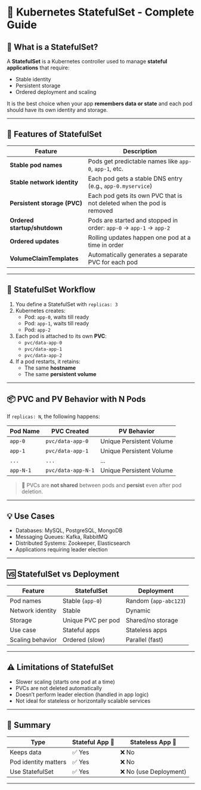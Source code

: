 # 📘 Kubernetes StatefulSet - Complete Guide

## 🔹 What is a StatefulSet?

A **StatefulSet** is a Kubernetes controller used to manage **stateful applications** that require:
- Stable identity
- Persistent storage
- Ordered deployment and scaling

It is the best choice when your app **remembers data or state** and each pod should have its own identity and storage.

---

## 🚀 Features of StatefulSet

| Feature                         | Description |
|----------------------------------|-------------|
| **Stable pod names**             | Pods get predictable names like `app-0`, `app-1`, etc. |
| **Stable network identity**      | Each pod gets a stable DNS entry (e.g., `app-0.myservice`) |
| **Persistent storage (PVC)**     | Each pod gets its own PVC that is not deleted when the pod is removed |
| **Ordered startup/shutdown**     | Pods are started and stopped in order: `app-0` → `app-1` → `app-2` |
| **Ordered updates**              | Rolling updates happen one pod at a time in order |
| **VolumeClaimTemplates**         | Automatically generates a separate PVC for each pod |

---

## 🔄 StatefulSet Workflow

1. You define a StatefulSet with `replicas: 3`
2. Kubernetes creates:
   - Pod: `app-0`, waits till ready
   - Pod: `app-1`, waits till ready
   - Pod: `app-2`
3. Each pod is attached to its own **PVC**:
   - `pvc/data-app-0`
   - `pvc/data-app-1`
   - `pvc/data-app-2`
4. If a pod restarts, it retains:
   - The same **hostname**
   - The same **persistent volume**

---

## 📦 PVC and PV Behavior with N Pods

If `replicas: N`, the following happens:

| Pod Name     | PVC Created         | PV Behavior         |
|--------------|----------------------|---------------------|
| `app-0`      | `pvc/data-app-0`     | Unique Persistent Volume |
| `app-1`      | `pvc/data-app-1`     | Unique Persistent Volume |
| `...`        | `...`                | ...                 |
| `app-N-1`    | `pvc/data-app-N-1`   | Unique Persistent Volume |

> 📌 PVCs are **not shared** between pods and **persist** even after pod deletion.

---

## 💡 Use Cases

- Databases: MySQL, PostgreSQL, MongoDB
- Messaging Queues: Kafka, RabbitMQ
- Distributed Systems: Zookeeper, Elasticsearch
- Applications requiring leader election

---

## 🆚 StatefulSet vs Deployment

| Feature               | **StatefulSet**         | **Deployment**            |
|-----------------------|-------------------------|---------------------------|
| Pod names             | Stable (`app-0`)        | Random (`app-abc123`)     |
| Network identity      | Stable                  | Dynamic                   |
| Storage               | Unique PVC per pod      | Shared/no storage         |
| Use case              | Stateful apps           | Stateless apps            |
| Scaling behavior      | Ordered (slow)          | Parallel (fast)           |

---

## ⚠️ Limitations of StatefulSet

- Slower scaling (starts one pod at a time)
- PVCs are not deleted automatically
- Doesn’t perform leader election (handled in app logic)
- Not ideal for stateless or horizontally scalable services

---

## 📌 Summary

| Type        | Stateful App 🧠      | Stateless App 🧼     |
|-------------|----------------------|----------------------|
| Keeps data  | ✅ Yes               | ❌ No               |
| Pod identity matters | ✅ Yes      | ❌ No               |
| Use StatefulSet | ✅ Yes           | ❌ No (use Deployment) |

---
